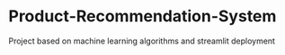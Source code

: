 # Product-Recommendation-System
Project based on machine learning algorithms and streamlit deployment
